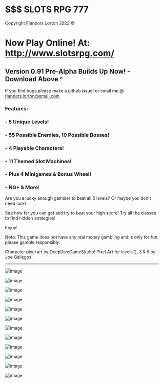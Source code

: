 # $$$ SLOTS RPG 777

Copyright Flanders Lorton 2022 ©

# Now Play Online! At: http://www.slotsrpg.com/

## Version 0.91 Pre-Alpha Builds Up Now! - Download Above ^
If you find bugs please make a github issue!
or email me @ flanders.lorton@gmail.com

### Features:

### - 5 Unique Levels!
### - 55 Possible Enemies, 10 Possible Bosses!
### - 4 Playable Characters!
### - 11 Themed Slot Machines!
### - Plus 4 Minigames & Bonus Wheel!
### - NG+ & More!

Are you a lucky enough gambler to beat all 5 levels?
Or maybe you don't need luck!

See how far you can get and try to beat your high score!
Try all the classes to find hidden strategies!

Enjoy!

Note: This game does not have any real money gambling and is only for fun, please gamble responsibly.

Character pixel art by DeepDiveGameStudio!
Pixel Art for levels 2, 3 & 5 by Joe Gallegos! 

-----------------------------------------------------------------------------------------------------------------------------------------------------

![image](https://user-images.githubusercontent.com/8818749/206879971-a747e69f-631a-4c62-8fac-357967a743de.png)

![image](https://user-images.githubusercontent.com/8818749/206879926-b7e187de-33b9-4bf2-b2eb-7cdc3f29a066.png)

![image](https://user-images.githubusercontent.com/8818749/206879993-c2cbc83f-3b3d-4041-9eb9-d72ae6a72d13.png)

![image](https://user-images.githubusercontent.com/8818749/206880066-d9d121c8-8959-496c-a1a4-09ca9806d4b4.png)

![image](https://user-images.githubusercontent.com/8818749/206880016-fa065f10-be20-4148-83c1-0658948e2965.png)

![image](https://user-images.githubusercontent.com/8818749/206880267-9c6ce7ce-cbbd-4842-ba72-d72acfce8f61.png)

![image](https://user-images.githubusercontent.com/8818749/206880003-1d96eb16-0510-469a-8a09-64adc91625fc.png)

![image](https://user-images.githubusercontent.com/8818749/206880194-86042336-97a1-4af9-9369-2a02ddcff449.png)

![image](https://user-images.githubusercontent.com/8818749/206880026-6a3d136c-cd49-451b-9725-b2ccf21a7fa1.png)

![image](https://user-images.githubusercontent.com/8818749/206880200-f3697713-f32b-42da-a7b4-9df86a4289e5.png)

![image](https://user-images.githubusercontent.com/8818749/206880009-da84a768-fff1-4d7b-9114-115f58a1c10f.png)

![image](https://user-images.githubusercontent.com/8818749/206880053-653eb05d-564d-4b9d-8e4e-321b5c3a6be6.png)
